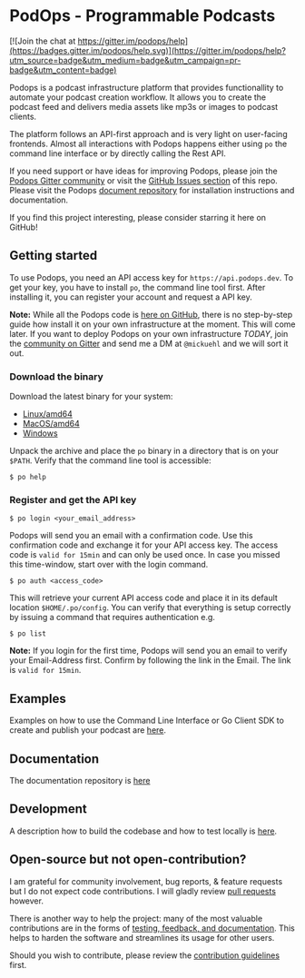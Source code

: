 # PodOps - Programmable Podcasts

[![Join the chat at https://gitter.im/podops/help](https://badges.gitter.im/podops/help.svg)](https://gitter.im/podops/help?utm_source=badge&utm_medium=badge&utm_campaign=pr-badge&utm_content=badge)

Podops is a podcast infrastructure platform that provides functionallity to automate your podcast creation workflow. It allows you to create the podcast feed and delivers media assets like mp3s or images to podcast clients. 

The platform follows an API-first approach and is very light on user-facing frontends. Almost all interactions with Podops happens either using `po` the command line interface or by directly calling the Rest API.

If you need support or have ideas for improving Podops, please join the [Podops Gitter community](https://gitter.im/podops/) or visit the [GitHub Issues section](https://github.com/podops/podops/issues) of this repo. Please visit the Podops [document repository](/docs) for installation instructions and documentation.

If you find this project interesting, please consider starring it here on GitHub!

## Getting started

To use Podops, you need an API access key for `https://api.podops.dev`. To get your key, you have to install `po`, the command line tool first. After installing it, you can register your account and request a API key.

**Note:** While all the Podops code is [here on GitHub](https://github.com/podops), there is no step-by-step guide how install it on your own infrastructure at the moment. This will come later. If you want to deploy Podops on your own infrastructure *TODAY*, join the [community on Gitter](https://gitter.im/podops/) and send me a DM at `@mickuehl` and we will sort it out.

### Download the binary

Download the latest binary for your system:

* [Linux/amd64](https://storage.googleapis.com/cdn.podops.dev/downloads/cli-0.9.7/po-linux-0.9.7.gz)
* [MacOS/amd64](https://storage.googleapis.com/cdn.podops.dev/downloads/cli-0.9.7/po-mac-0.9.7.gz)
* [Windows](https://storage.googleapis.com/cdn.podops.dev/downloads/cli-0.9.7/po-windows-0.9.7.zip)

Unpack the archive and place the `po` binary in a directory that is on your `$PATH`. Verify that the command line tool is accessible:

```shell
$ po help
```

### Register and get the API key

```shell
$ po login <your_email_address>
```

Podops will send you an email with a confirmation code. Use this confirmation code and exchange it for your API access key. The access code is `valid for 15min` and can only be used once. In case you missed this time-window, start over with the login command.

```shell
$ po auth <access_code>
```

This will retrieve your current API access code and place it in its default location `$HOME/.po/config`. You can verify that everything is setup correctly by issuing a command that requires authentication e.g.

```shell
$ po list
```

**Note:** If you login for the first time, Podops will send you an email to verify your Email-Address first. Confirm by following the link in the Email. The link is `valid for 15min`.

## Examples
Examples on how to use the Command Line Interface or Go Client SDK to create and publish your podcast are [here](/docs/tutorial).

## Documentation
The documentation repository is [here](/docs)

## Development
A description how to build the codebase and how to test locally is [here](/docs/development.md).

## Open-source but not open-contribution?

I am grateful for community involvement, bug reports, & feature requests but I do not expect code contributions. I will gladly review [pull requests](https://github.com/podops/podops/pulls) however.

There is another way to help the project: many of the most valuable contributions are in the forms of [testing, feedback, and documentation](https://github.com/podops/podops/issues). This helps to harden the software and streamlines its usage for other users.

Should you wish to contribute, please review the [contribution guidelines](/docs/contributing.md) first.